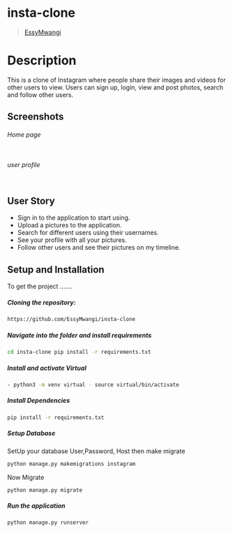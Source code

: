 # insta-clone

>[EssyMwangi](https://github.com/EssyMwangi) 

# Description  
This is a clone of  Instagram where people share their  images and videos for other users to view. 
Users can sign up, login, view and post photos, search and follow other users.

## Screenshots 
###### Home page
 
<img src="">

###### user profile
 <img src=""> 

## User Story  
* Sign in to the application to start using. 
* Upload a pictures to the application. 
* Search for different users using their usernames.  
* See your profile with all your pictures.  
* Follow other users and see their pictures on my timeline.  

## Setup and Installation  
To get the project .......  
##### Cloning the repository:  
 ```bash 
https://github.com/EssyMwangi/insta-clone
```
##### Navigate into the folder and install requirements  
 ```bash 
cd insta-clone pip install -r requirements.txt 
```
##### Install and activate Virtual  
 ```bash 
- python3 -m venv virtual - source virtual/bin/activate  
```  
##### Install Dependencies  
 ```bash 
 pip install -r requirements.txt 
```  
 ##### Setup Database  
  SetUp your database User,Password, Host then make migrate  
 ```bash 
python manage.py makemigrations instagram
 ``` 
 Now Migrate  
 ```bash 
 python manage.py migrate 
```
##### Run the application  
 ```bash 
 python manage.py runserver 
``` 